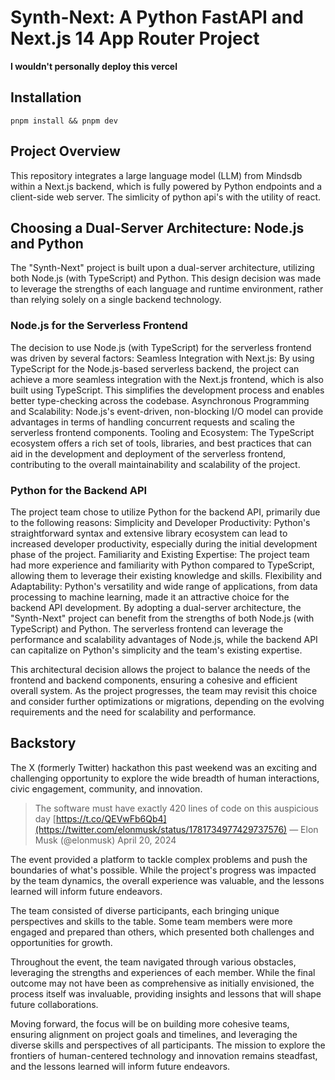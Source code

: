 # Synth-Next: A Python FastAPI and Next.js 14 App Router Project

**I wouldn't personally deploy this vercel**
## Installation

```
pnpm install && pnpm dev
```

## Project Overview

This repository integrates a large language model (LLM) from Mindsdb within a Next.js backend, which is fully powered by Python endpoints and a client-side web server. The simlicity of python api's with the utility of react.

## Choosing a Dual-Server Architecture: Node.js and Python

The "Synth-Next" project is built upon a dual-server architecture, utilizing both Node.js (with TypeScript) and Python. This design decision was made to leverage the strengths of each language and runtime environment, rather than relying solely on a single backend technology.
### Node.js for the Serverless Frontend
The decision to use Node.js (with TypeScript) for the serverless frontend was driven by several factors:
Seamless Integration with Next.js: By using TypeScript for the Node.js-based serverless backend, the project can achieve a more seamless integration with the Next.js frontend, which is also built using TypeScript. This simplifies the development process and enables better type-checking across the codebase.
Asynchronous Programming and Scalability: Node.js's event-driven, non-blocking I/O model can provide advantages in terms of handling concurrent requests and scaling the serverless frontend components.
Tooling and Ecosystem: The TypeScript ecosystem offers a rich set of tools, libraries, and best practices that can aid in the development and deployment of the serverless frontend, contributing to the overall maintainability and scalability of the project.

### Python for the Backend API
The project team chose to utilize Python for the backend API, primarily due to the following reasons:
Simplicity and Developer Productivity: Python's straightforward syntax and extensive library ecosystem can lead to increased developer productivity, especially during the initial development phase of the project.
Familiarity and Existing Expertise: The project team had more experience and familiarity with Python compared to TypeScript, allowing them to leverage their existing knowledge and skills.
Flexibility and Adaptability: Python's versatility and wide range of applications, from data processing to machine learning, made it an attractive choice for the backend API development.
By adopting a dual-server architecture, the "Synth-Next" project can benefit from the strengths of both Node.js (with TypeScript) and Python. The serverless frontend can leverage the performance and scalability advantages of Node.js, while the backend API can capitalize on Python's simplicity and the team's existing expertise.

This architectural decision allows the project to balance the needs of the frontend and backend components, ensuring a cohesive and efficient overall system. As the project progresses, the team may revisit this choice and consider further optimizations or migrations, depending on the evolving requirements and the need for scalability and performance. 


## Backstory

The X (formerly Twitter) hackathon this past weekend was an exciting and challenging opportunity to explore the wide breadth of human interactions, civic engagement, community, and innovation.

> The software must have exactly 420 lines of code on this auspicious day [https://t.co/QEVwFb6Qb4](https://twitter.com/elonmusk/status/1781734977429737576)
> — Elon Musk (@elonmusk) April 20, 2024

The event provided a platform to tackle complex problems and push the boundaries of what's possible. While the project's progress was impacted by the team dynamics, the overall experience was valuable, and the lessons learned will inform future endeavors.

The team consisted of diverse participants, each bringing unique perspectives and skills to the table. Some team members were more engaged and prepared than others, which presented both challenges and opportunities for growth.

Throughout the event, the team navigated through various obstacles, leveraging the strengths and experiences of each member. While the final outcome may not have been as comprehensive as initially envisioned, the process itself was invaluable, providing insights and lessons that will shape future collaborations.

Moving forward, the focus will be on building more cohesive teams, ensuring alignment on project goals and timelines, and leveraging the diverse skills and perspectives of all participants. The mission to explore the frontiers of human-centered technology and innovation remains steadfast, and the lessons learned will inform future endeavors.